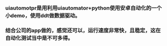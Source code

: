 ### uiautomotpr是用利用uiautomator+python使用安卓自动化的一个小demo，使用ddt做数据驱动。
### 结合公司的app做的，感觉还可以，运行速度非常快，且稳定，这在自动化测试当中是不可多得。